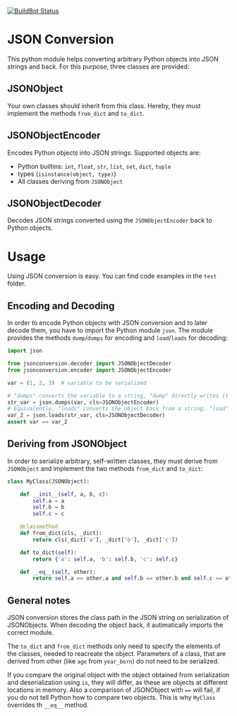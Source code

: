 [![BuildBot Status](http://rmc-chimaere:8010/badge.png?builder=common/python-jsonconversion&branch=master)](http://rmc-chimaere:8010/builders/common%2Fpython-jsonconversion/)

# JSON Conversion

This python module helps converting arbitrary Python objects into JSON strings and back. For this purpose,
three classes are provided:

## JSONObject

Your own classes should inherit from this class. Hereby, they must implement the methods `from_dict` and
`to_dict`.

## JSONObjectEncoder

Encodes Python objects into JSON strings. Supported objects are:

* Python builtins: `int`, `float`, `str`, `list`, `set`, `dict`, `tuple`
* types (`isinstance(object, type)`)
* All classes deriving from `JSONObject`

## JSONObjectDecoder

Decodes JSON strings converted using the `JSONObjectEncoder` back to Python objects.


# Usage

Using JSON conversion is easy. You can find code examples in the `test` folder.

## Encoding and Decoding

In order to encode Python objects with JSON conversion and to later decode them, you have to import the
Python module `json`. The module provides the methods `dump`/`dumps` for encoding and `load`/`loads` for
decoding:

```python
import json

from jsonconversion.decoder import JSONObjectDecoder
from jsonconversion.encoder import JSONObjectEncoder

var = (1, 2, 3)  # variable to be serialized

# "dumps" converts the variable to a string, "dump" directly writes it to a file
str_var = json.dumps(var, cls=JSONObjectEncoder)
# Equivalently, "loads" converts the object back from a string. "load" from a file
var_2 = json.loads(str_var, cls=JSONObjectDecoder)
assert var == var_2
```

## Deriving from JSONObject

In order to serialize arbitrary, self-written classes, they must derive from `JSONObject` and implement the
two methods `from_dict` and `to_dict`:

```python
class MyClass(JSONObject):

    def __init__(self, a, b, c):
        self.a = a
        self.b = b
        self.c = c

    @classmethod
    def from_dict(cls, _dict):
        return cls(_dict['a'], _dict['b'], _dict['c'])

    def to_dict(self):
        return {'a': self.a, 'b': self.b, 'c': self.c}

    def __eq__(self, other):
        return self.a == other.a and self.b == other.b and self.c == other.c
```

## General notes

JSON conversion stores the class path in the JSON string on serialization of JSONObjects. When decoding the
object back, it autimatically imports the correct module.

The `to_dict` and `from_dict` methods only need to specify the elements of the classes, needed to reacreate the
object. Parameters of a class, that are derived from other (like `age` from `year_born`) do not need to be
serialized.

If you compare the original object with the object obtained from serialization and deserialization using `is`,
they will differ, as these are objects at different locations in memory. Also a comparison of JSONObject with
`==` will fail, if you do not tell Python how to compare two objects. This is why `MyClass` overrides th
`__eq__` method.

